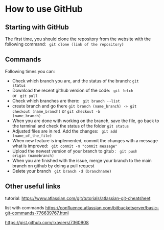 # How to use GitHub

## Starting with GitHub
The first time, you should clone the repository from the website with the following command: <code> git clone (link of the repository) </code>

## Commands
Following times you can:
- Check which branch you are, and the status of the branch: <code>git status </code>
- Download the recent github version of the code: <code> git fetch </code> or <code> git pull </code>
- Check which branches are there:  <code> git branch --list </code>
- create branch and go there <code>git branch (name_branch) -> git checkout (name_branch)</code>  or  <code>git checkout -b (name_branch)</code>
- When you are done with working on the branch, save the file, go back to the terminal and check the status of the folder <code>git status </code>
- Adjusted files are in red. Add the changes:  <code> git add (name_of_the_file) </code>
- When new feature is implemented, commit the changes with a message what is improved: <code> git commit -m "commit message" </code>
- Upload the newest version of your branch to gitub : <code> git push origin (namebranch) </code>
- When you are finished with the issue, merge your branch to the main branch on github by doing a pull request
- Delete your branch  <code> git branch -d (branchname) </code>


## Other useful links
tutorial:
https://www.atlassian.com/git/tutorials/atlassian-git-cheatsheet

list with commands
https://confluence.atlassian.com/bitbucketserver/basic-git-commands-776639767.html

https://gist.github.com/rxaviers/7360908
